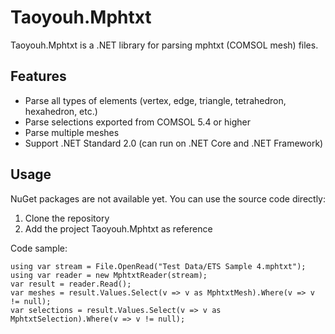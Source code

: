 # Taoyouh.Mphtxt

Taoyouh.Mphtxt is a .NET library for parsing mphtxt (COMSOL mesh) files.

## Features
- Parse all types of elements (vertex, edge, triangle, tetrahedron, hexahedron, etc.)
- Parse selections exported from COMSOL 5.4 or higher
- Parse multiple meshes
- Support .NET Standard 2.0 (can run on .NET Core and .NET Framework)

## Usage
NuGet packages are not available yet. You can use the source code directly:

1. Clone the repository
2. Add the project Taoyouh.Mphtxt as reference

Code sample:
```
using var stream = File.OpenRead("Test Data/ETS Sample 4.mphtxt");
using var reader = new MphtxtReader(stream);
var result = reader.Read();
var meshes = result.Values.Select(v => v as MphtxtMesh).Where(v => v != null);
var selections = result.Values.Select(v => v as MphtxtSelection).Where(v => v != null);
```